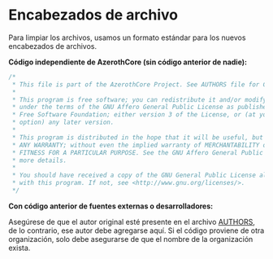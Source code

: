 ﻿# Encabezados de archivo

Para limpiar los archivos, usamos un formato estándar para los nuevos encabezados de archivos.

**Código independiente de AzerothCore (sin código anterior de nadie):**

```cpp
/*
 * This file is part of the AzerothCore Project. See AUTHORS file for Copyright information
 *
 * This program is free software; you can redistribute it and/or modify it
 * under the terms of the GNU Affero General Public License as published by the
 * Free Software Foundation; either version 3 of the License, or (at your
 * option) any later version.
 *
 * This program is distributed in the hope that it will be useful, but WITHOUT
 * ANY WARRANTY; without even the implied warranty of MERCHANTABILITY or
 * FITNESS FOR A PARTICULAR PURPOSE. See the GNU Affero General Public License for
 * more details.
 *
 * You should have received a copy of the GNU General Public License along
 * with this program. If not, see <http://www.gnu.org/licenses/>.
 */
```

**Con código anterior de fuentes externas o desarrolladores:**

Asegúrese de que el autor original esté presente en el archivo [AUTHORS](https://github.com/azerothcore/azerothcore-wotlk/blob/master/AUTHORS), de lo contrario, ese autor debe agregarse aquí. Si el código proviene de otra organización, solo debe asegurarse de que el nombre de la organización exista.
